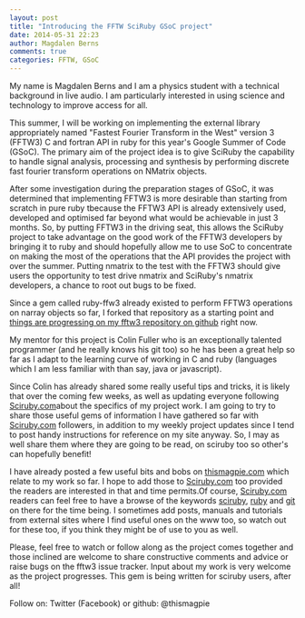 ```yaml
---
layout: post
title: "Introducing the FFTW SciRuby GSoC project"
date: 2014-05-31 22:23
author: Magdalen Berns
comments: true
categories: FFTW, GSoC
---
```

My name is Magdalen Berns and I am a physics student with a technical background in live audio. I am particularly interested in using science and technology to improve access for all.

This summer, I will be working on implementing the external library appropriately named "Fastest Fourier Transform in the West" version 3 (FFTW3) C and fortran API in ruby for this year's Google Summer of Code (GSoC).
The primary aim of the project idea is to give SciRuby the capability to handle signal analysis, processing and synthesis by performing discrete fast fourier transform operations on NMatrix objects.

After some investigation during the preparation stages of GSoC, it was determined that implementing FFTW3 is more desirable than starting from scratch in pure ruby tbecause the FFTW3 API is already extensively used, developed and optimised far beyond what would be achievable in just 3 months.
So, by putting FFTW3 in the driving seat, this allows the SciRuby project to take advantage on the good work of the FFTW3 developers by bringing it to ruby and should hopefully allow me to use SoC to concentrate on making the most of the operations that the API provides the project with over the summer.
Putting nmatrix to the test with the FFTW3 should give users the opportunity to test drive nmatrix and SciRuby's nmatrix developers, a chance to root out bugs to be fixed.

Since a gem called ruby-ffw3 already existed to perform FFTW3 operations on narray objects so far, I forked that repository as a starting point and [things are progressing on my fftw3 repository on github](https://github.com/thisMagpie/fftw) right now. 

My mentor for this project is Colin Fuller who is an exceptionally talented programmer (and he really knows his git too) so he has been a great help so far as I adapt to the learning curve of working in C and ruby (languages which I am less familiar with than say, java or javascript).

Since Colin has already shared some really useful tips and tricks, it is likely that over the coming few weeks, as well as updating everyone following [Sciruby.com](http://sciruby.com)about the specifics of my project work.
I am going to try to share those useful gems of information I have gathered so far with [Sciruby.com](http://sciruby.com) followers, in addition to my weekly project updates since I tend to post handy instructions for reference on my site anyway.
So, I may as well share them where they are going to be read, on sciruby too so other's can hopefully benefit!

I have already posted a few useful bits and bobs on [thismagpie.com](http://thismagpie.com) which relate to my work so far.
I hope to add those to [Sciruby.com](http://sciruby.com) too provided the readers are interested in that and time permits.Of course, [Sciruby.com](http://sciruby.com) readers can feel free to have a browse of the keywords [sciruby](http://thismagpie.com/keyword/sciruby), [ruby](http://thismagpie.com/keyword/ruby) and [git](http://thismagpie.com/keyword/git) on there for the time being.
I sometimes add posts, manuals and tutorials from external sites where I find useful ones on the www too, so watch out for these too, if you think they might be of use to you as well.

Please, feel free to watch or follow along as the project comes together and those inclined are welcome to share constructive comments and advice or raise bugs on the fftw3 issue tracker. Input about my work is very welcome as the project progresses. This gem is being written for sciruby users, after all!

Follow on: Twitter (Facebook) or github: @thismagpie
